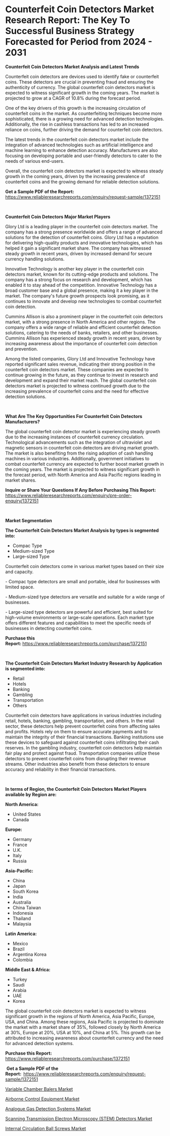 <p><h1>Counterfeit Coin Detectors Market Research Report: The Key To Successful Business Strategy Forecasted for Period from 2024 - 2031</h1></p><p><strong>Counterfeit Coin Detectors Market Analysis and Latest Trends</strong></p>
<p><p>Counterfeit coin detectors are devices used to identify fake or counterfeit coins. These detectors are crucial in preventing fraud and ensuring the authenticity of currency. The global counterfeit coin detectors market is expected to witness significant growth in the coming years. The market is projected to grow at a CAGR of 10.8% during the forecast period.</p><p>One of the key drivers of this growth is the increasing circulation of counterfeit coins in the market. As counterfeiting techniques become more sophisticated, there is a growing need for advanced detection technologies. Additionally, the rise in cashless transactions has led to an increased reliance on coins, further driving the demand for counterfeit coin detectors.</p><p>The latest trends in the counterfeit coin detectors market include the integration of advanced technologies such as artificial intelligence and machine learning to enhance detection accuracy. Manufacturers are also focusing on developing portable and user-friendly detectors to cater to the needs of various end-users.</p><p>Overall, the counterfeit coin detectors market is expected to witness steady growth in the coming years, driven by the increasing prevalence of counterfeit coins and the growing demand for reliable detection solutions.</p></p>
<p><strong>Get a Sample PDF of the Report:&nbsp;</strong> <a href="https://www.reliableresearchreports.com/enquiry/request-sample/1372151">https://www.reliableresearchreports.com/enquiry/request-sample/1372151</a></p>
<p>&nbsp;</p>
<p><strong>Counterfeit Coin Detectors Major Market Players</strong></p>
<p><p>Glory Ltd is a leading player in the counterfeit coin detectors market. The company has a strong presence worldwide and offers a range of advanced solutions for the detection of counterfeit coins. Glory Ltd has a reputation for delivering high-quality products and innovative technologies, which has helped it gain a significant market share. The company has witnessed steady growth in recent years, driven by increased demand for secure currency handling solutions.</p><p>Innovative Technology is another key player in the counterfeit coin detectors market, known for its cutting-edge products and solutions. The company has a strong focus on research and development, which has enabled it to stay ahead of the competition. Innovative Technology has a broad customer base and a global presence, making it a key player in the market. The company's future growth prospects look promising, as it continues to innovate and develop new technologies to combat counterfeit coin detection.</p><p>Cummins Allison is also a prominent player in the counterfeit coin detectors market, with a strong presence in North America and other regions. The company offers a wide range of reliable and efficient counterfeit detection solutions, catering to the needs of banks, retailers, and other businesses. Cummins Allison has experienced steady growth in recent years, driven by increasing awareness about the importance of counterfeit coin detection and prevention.</p><p>Among the listed companies, Glory Ltd and Innovative Technology have reported significant sales revenue, indicating their strong position in the counterfeit coin detectors market. These companies are expected to continue growing in the future, as they continue to invest in research and development and expand their market reach. The global counterfeit coin detectors market is projected to witness continued growth due to the increasing prevalence of counterfeit coins and the need for effective detection solutions.</p></p>
<p>&nbsp;</p>
<p><strong>What Are The Key Opportunities For Counterfeit Coin Detectors Manufacturers?</strong></p>
<p><p>The global counterfeit coin detector market is experiencing steady growth due to the increasing instances of counterfeit currency circulation. Technological advancements such as the integration of ultraviolet and magnetic sensors in counterfeit coin detectors are driving market growth. The market is also benefiting from the rising adoption of cash handling machines in various industries. Additionally, government initiatives to combat counterfeit currency are expected to further boost market growth in the coming years. The market is projected to witness significant growth in the forecast period, with North America and Asia Pacific regions leading in market shares.</p></p>
<p><strong>Inquire or Share Your Questions If Any Before Purchasing This Report:</strong> <a href="https://www.reliableresearchreports.com/enquiry/pre-order-enquiry/1372151">https://www.reliableresearchreports.com/enquiry/pre-order-enquiry/1372151</a></p>
<p>&nbsp;</p>
<p><strong>Market Segmentation</strong></p>
<p><strong>The Counterfeit Coin Detectors Market Analysis by types is segmented into:</strong></p>
<p><ul><li>Compac Type</li><li>Medium-sized Type</li><li>Large-sized Type</li></ul></p>
<p><p>Counterfeit coin detectors come in various market types based on their size and capacity. </p><p>- Compac type detectors are small and portable, ideal for businesses with limited space.</p><p>- Medium-sized type detectors are versatile and suitable for a wide range of businesses.</p><p>- Large-sized type detectors are powerful and efficient, best suited for high-volume environments or large-scale operations. Each market type offers different features and capabilities to meet the specific needs of businesses in detecting counterfeit coins.</p></p>
<p><strong>Purchase this Report:&nbsp;</strong><a href="https://www.reliableresearchreports.com/purchase/1372151">https://www.reliableresearchreports.com/purchase/1372151</a></p>
<p>&nbsp;</p>
<p><strong>The Counterfeit Coin Detectors Market Industry Research by Application is segmented into:</strong></p>
<p><ul><li>Retail</li><li>Hotels</li><li>Banking</li><li>Gambling</li><li>Transportation</li><li>Others</li></ul></p>
<p><p>Counterfeit coin detectors have applications in various industries including retail, hotels, banking, gambling, transportation, and others. In the retail sector, these detectors help prevent counterfeit coins from affecting sales and profits. Hotels rely on them to ensure accurate payments and to maintain the integrity of their financial transactions. Banking institutions use these devices to safeguard against counterfeit coins infiltrating their cash reserves. In the gambling industry, counterfeit coin detectors help maintain fair play and protect against fraud. Transportation companies utilize these detectors to prevent counterfeit coins from disrupting their revenue streams. Other industries also benefit from these detectors to ensure accuracy and reliability in their financial transactions.</p></p>
<p>&nbsp;</p>
<p><strong>In terms of Region, the Counterfeit Coin Detectors Market Players available by Region are:</strong></p>
<p>
    <p> <strong> North America: </strong>
        <ul>
            <li>United States</li>
            <li>Canada</li>
        </ul>
        </p> 
    <p> <strong> Europe: </strong>
        <ul>
            <li>Germany</li>
            <li>France</li>
            <li>U.K.</li>
            <li>Italy</li>
            <li>Russia</li>
        </ul>
        </p> 
    <p> <strong> Asia-Pacific: </strong>
        <ul>
            <li>China</li>
            <li>Japan</li>
            <li>South Korea</li>
            <li>India</li>
            <li>Australia</li>
            <li>China Taiwan</li>
            <li>Indonesia</li>
            <li>Thailand</li>
            <li>Malaysia</li>
        </ul>
        </p> 
    <p> <strong> Latin America: </strong>
        <ul>
            <li>Mexico</li>
            <li>Brazil</li>
            <li>Argentina Korea</li>
            <li>Colombia</li>
        </ul>
        </p> 
    <p> <strong> Middle East & Africa: </strong>
        <ul>
            <li>Turkey</li>
            <li>Saudi</li>
            <li>Arabia</li>
            <li>UAE</li>
            <li>Korea</li>
        </ul>
    </p>
    </p>
<p><p>The global counterfeit coin detectors market is expected to witness significant growth in the regions of North America, Asia Pacific, Europe, USA, and China. Among these regions, Asia Pacific is projected to dominate the market with a market share of 35%, followed closely by North America at 30%, Europe at 20%, USA at 10%, and China at 5%. This growth can be attributed to increasing awareness about counterfeit currency and the need for advanced detection systems.</p></p>
<p><strong>Purchase this Report: </strong><a href="https://www.reliableresearchreports.com/purchase/1372151">https://www.reliableresearchreports.com/purchase/1372151</a></p>
<p>&nbsp;<strong>Get a Sample PDF of the Report:&nbsp;&nbsp;</strong><a href="https://www.reliableresearchreports.com/enquiry/request-sample/1372151">https://www.reliableresearchreports.com/enquiry/request-sample/1372151</a></p>
<p><strong></strong></p>
<p><p><a href="https://medium.com/p/aae1095cc833/edit">Variable Chamber Balers Market</a></p><p><a href="https://medium.com/p/293820579c8d/edit">Airborne Control Equipment Market</a></p><p><a href="https://medium.com/p/fcc75df8068d/edit">Analogue Gas Detection Systems Market</a></p><p><a href="https://medium.com/p/175fbe9e6468/edit">Scanning Transmission Electron Microscopy (STEM) Detectors Market</a></p><p><a href="https://medium.com/p/f6f49f948d05/edit">Internal Circulation Ball Screws Market</a></p></p>